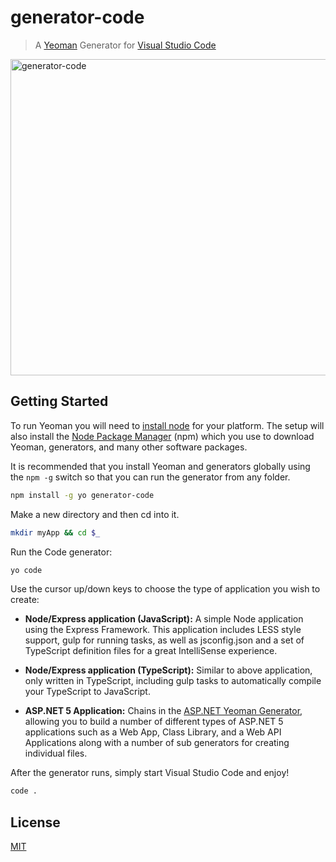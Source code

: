 
# generator-code

> A [Yeoman](http://yeoman.io) Generator for [Visual Studio Code](http://code.visualstudio.com)

<img width="506" alt="generator-code" src="https://cloud.githubusercontent.com/assets/1487073/9344348/d80a02f0-45bc-11e5-8f33-fe7f2a44bbd4.png">

## Getting Started

To run Yeoman you will need to [install node](https://nodejs.org) for your platform. The setup will also install the [Node Package Manager](https://www.npmjs.com/) (npm) which you use to download Yeoman, generators, and many other software packages.

It is recommended that you install Yeoman and generators globally using  the `npm -g` switch so that you can run the generator from any folder.

```bash
npm install -g yo generator-code
```

Make a new directory and then cd into it.

```bash
mkdir myApp && cd $_
```

Run the Code generator:
```bash
yo code
```

Use the cursor up/down keys to choose the type of application you wish to create:

* **Node/Express application (JavaScript):** A simple Node application using the Express Framework. This application includes LESS style support, gulp for running tasks, as well as jsconfig.json and a set of TypeScript definition files for a great IntelliSense experience. 

* **Node/Express application (TypeScript):** Similar to above application, only written in TypeScript, including gulp tasks to automatically compile your TypeScript to JavaScript.
 
* **ASP.NET 5 Application:** Chains in the [ASP.NET Yeoman Generator](https://github.com/OmniSharp/generator-aspnet), allowing you to build a number of different types of ASP.NET 5 applications such as a Web App, Class Library, and a Web API Applications along with a number of sub generators for creating individual files.

After the generator runs, simply start Visual Studio Code and enjoy!

```bash
code .
```

## License

[MIT](LICENSE)